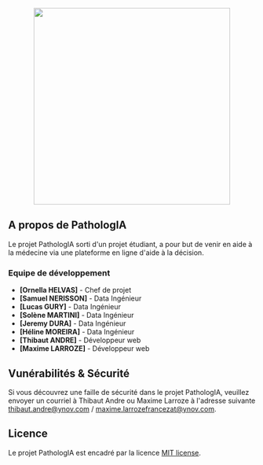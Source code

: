 <p align="center"><a href="https://pathologia.ydays-lyon.fr" target="_blank"><img src="https://gitlab.com/ynov-pathologia/web/-/raw/main/public/img/logo/logo.png" width="400"></a></p>

## A propos de PathologIA

Le projet PathologIA sorti d'un projet étudiant, a pour but de venir en aide à la médecine via une plateforme en ligne d'aide à la décision.

### Equipe de développement

- **[Ornella HELVAS]** - Chef de projet
- **[Samuel NERISSON]** - Data Ingénieur
- **[Lucas GURY]** - Data Ingénieur
- **[Solène MARTINI]** - Data Ingénieur
- **[Jeremy DURA]** - Data Ingénieur
- **[Héline MOREIRA]** - Data Ingénieur
- **[Thibaut ANDRE]** - Développeur web
- **[Maxime LARROZE]** - Développeur web

## Vunérabilités & Sécurité

Si vous découvrez une faille de sécurité dans le projet PathologIA, veuillez envoyer un courriel à Thibaut Andre ou Maxime Larroze à l'adresse suivante [thibaut.andre@ynov.com](mailto:thibaut.andre@ynov.com) / [maxime.larrozefrancezat@ynov.com](mailto:maxime.larrozefrancezat@ynov.com).

## Licence

Le projet PathologIA est encadré par la licence [MIT license](https://opensource.org/licenses/MIT).
